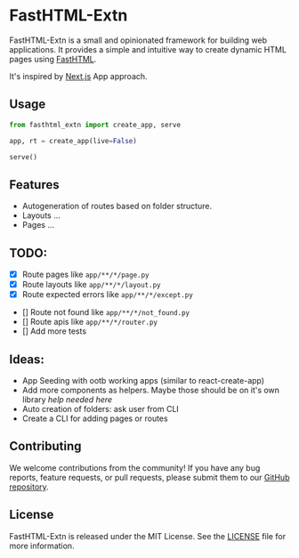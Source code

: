 # FastHTML-Extn

FastHTML-Extn is a small and opinionated framework for building web applications. It provides a simple and intuitive way to create dynamic HTML pages using [FastHTML](https://github.com/AnswerDotAI/fasthtml).

It's inspired by [Next.js](https://nextjs.org) App approach.

## Usage

```python
from fasthtml_extn import create_app, serve

app, rt = create_app(live=False)

serve()
```




## Features

- Autogeneration of routes based on folder structure.
- Layouts ...
- Pages ...

## TODO:

- [x] Route pages like `app/**/*/page.py`
- [x] Route layouts like `app/**/*/layout.py`
- [x] Route expected errors like `app/**/*/except.py`
- [] Route not found like `app/**/*/not_found.py`
- [] Route apis like `app/**/*/router.py`
- [] Add more tests

## Ideas:

- App Seeding with ootb working apps (similar to react-create-app)
- Add more components as helpers. Maybe those should be on it's own library _help needed here_
- Auto creation of folders: ask user from CLI
- Create a CLI for adding pages or routes

## Contributing

We welcome contributions from the community! If you have any bug reports, feature requests, or pull requests, please submit them to our [GitHub repository](https://github.com/josead/fasthtml-extn).

## License

FastHTML-Extn is released under the MIT License. See the [LICENSE](https://github.com/josead/fasthtml-extn/LICENSE) file for more information.
```
